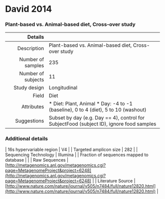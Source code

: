 # David 2014

### Plant-based vs. Animal-based diet, Cross-over study


| Details        |             |
| -------------: |-------------|
| Description      | Plant-based vs. Animal-based diet, Cross-over study |
| Number of samples     | 235      |
| Number of subjects | 11      |
| Study design | Longitudinal |
| Field | Diet|
| Attributes | * Diet: Plant, Animal *  Day: -4 to -1 (baseline), 0 to 4 (diet), 5 to 10 (washout) |
| Suggestions | Subset by day (e.g. Day == 4), control for SubjectFood (subject ID), ignore food samples

### Additional details

| 16s hypervariable region | V4 |
| Targeted amplicon size | 282 |
| Sequencing Technology | Illumina |
| Fraction of sequences mapped to database |  |
| Raw Sequences | [http://metagenomics.anl.gov/metagenomics.cgi?page=MetagenomeProject&project=6248](http://metagenomics.anl.gov/metagenomics.cgi?page=MetagenomeProject&project=6248) |
| Literature Source | [http://www.nature.com/nature/journal/v505/n7484/full/nature12820.html](http://www.nature.com/nature/journal/v505/n7484/full/nature12820.html) |